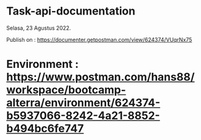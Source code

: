 # Task-api-documentation

Selasa, 23 Agustus 2022.

Publish on : https://documenter.getpostman.com/view/624374/VUqrNx75
# Environment : https://www.postman.com/hans88/workspace/bootcamp-alterra/environment/624374-b5937066-8242-4a21-8852-b494bc6fe747
